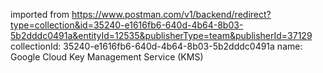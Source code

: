 imported from https://www.postman.com/v1/backend/redirect?type=collection&id=35240-e1616fb6-640d-4b64-8b03-5b2dddc0491a&entityId=12535&publisherType=team&publisherId=37129
collectionId: 35240-e1616fb6-640d-4b64-8b03-5b2dddc0491a
name: Google Cloud Key Management Service (KMS)